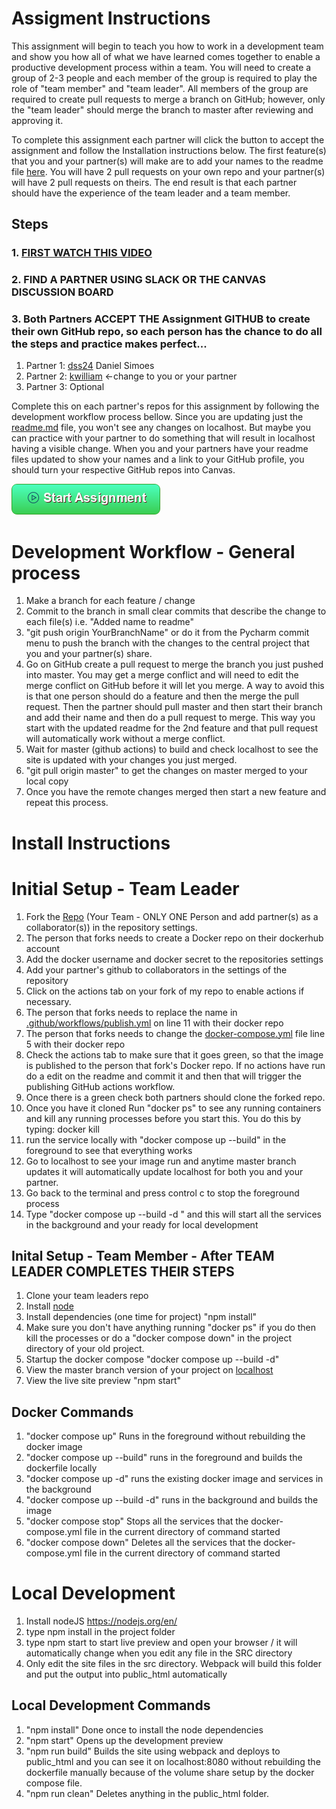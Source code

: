 # Assigment Instructions

This assignment will begin to teach you how to work in a development team and show you how all of what we have learned
comes together to enable a productive development process within a team.  You will need to create a group of 2-3 people and each member of the group is required to play the role of "team member" and "team leader".  All members of the group are required to create pull requests to merge a branch on GitHub; however, only the "team leader" should merge the branch to master after reviewing and approving it.

To complete this assignment each partner will click the button to accept the assignment and follow the Installation
instructions below. The first feature(s) that you and your partner(s) will make are to add your names to the readme file
[here](readme.md). You will have 2 pull requests on your own repo and your partner(s) will have 2 pull requests on
theirs. The end result is that each partner should have the experience of the team leader and a team member.

## Steps

### 1. [FIRST WATCH THIS VIDEO](https://youtu.be/uNHNLale9A0)

### 2. FIND A PARTNER USING SLACK OR THE CANVAS DISCUSSION BOARD

### 3. Both Partners ACCEPT THE Assignment GITHUB to create their own GitHub repo, so each person has the chance to do all the steps and practice makes perfect...

1. Partner 1: [dss24](https://github.com/dss24) Daniel Simoes
2. Partner 2: [kwilliam](https://github.com/kaw393939) <-change to you or your partner
3. Partner 3: Optional

Complete this on each partner's repos for this assignment by following the development workflow process bellow. Since
you are updating just the [readme.md](readme.md) file, you won't see any changes on localhost. But maybe you can
practice with your partner to do something that will result in localhost having a visible change. When you and your
partners have your readme files updated to show your names and a link to your GitHub profile, you should turn your
respective GitHub repos into Canvas.

[![Click to Start Assignment](module_content/images/start.png)](https://classroom.github.com/a/xTaOHU_V)


# Development Workflow - General process

1. Make a branch for each feature / change
2. Commit to the branch in small clear commits that describe the change to each file(s) i.e. "Added name to readme"
3. "git push origin YourBranchName" or do it from the Pycharm commit menu to push the branch with the changes to the
   central project that you and your partner(s) share.
4. Go on GitHub create a pull request to merge the branch you just pushed into master. You may get a merge conflict and
   will need to edit the merge conflict on GitHub before it will let you merge. A way to avoid this is that one person
   should do a feature and then the merge the pull request. Then the partner should pull master and then start their
   branch and add their name and then do a pull request to merge. This way you start with the updated readme for the 2nd
   feature and that pull request will automatically work without a merge conflict.
5. Wait for master (github actions) to build and check localhost to see the site is updated with your changes you just
   merged.
6. "git pull origin master" to get the changes on master merged to your local copy
7. Once you have the remote changes merged then start a new feature and repeat this process.

# Install Instructions

# Initial Setup - Team Leader

1. Fork the [Repo](https://github.com/njit-wis/mywebclass) (Your Team - ONLY ONE Person and add partner(s) as a
   collaborator(s)) in the repository settings.
2. The person that forks needs to create a Docker repo on their dockerhub account
3. Add the docker username and docker secret to the repositories settings
4. Add your partner's github to collaborators in the settings of the repository
5. Click on the actions tab on your fork of my repo to enable actions if necessary.
6. The person that forks needs to replace the name in [.github/workflows/publish.yml](.github/workflows/publish.yml]) on
   line 11 with their docker repo
7. The person that forks needs to change the [docker-compose.yml](docker-compose.yml) file line 5 with their docker repo
8. Check the actions tab to make sure that it goes green, so that the image is published to the person that fork's
   Docker repo. If no actions have run do a edit on the readme and commit it and then that will trigger the publishing
   GitHub actions workflow.
9. Once there is a green check both partners should clone the forked repo.
10. Once you have it cloned Run "docker ps" to see any running containers and kill any running processes before you
    start this. You do this by typing: docker kill <container id>
11. run the service locally with "docker compose up --build" in the foreground to see that everything works
12. Go to localhost to see your image run and anytime master branch updates it will automatically update localhost for
    both you and your partner.
13. Go back to the terminal and press control c to stop the foreground process
14. Type "docker compose up --build -d " and this will start all the services in the background and your ready for local
    development

## Inital Setup - Team Member - After TEAM LEADER COMPLETES THEIR STEPS

1. Clone your team leaders repo
2. Install [node](https://nodejs.org/en/)
3. Install dependencies (one time for project) "npm install"
4. Make sure you don't have anything running "docker ps" if you do then kill the processes or do a "docker compose down"
   in the project directory of your old project.
5. Startup the docker compose "docker compose up --build -d"
6. View the master branch version of your project on [localhost](localhost)
7. View the live site preview "npm start" 

## Docker Commands

1. "docker compose up" Runs in the foreground without rebuilding the docker image
2. "docker compose up --build" runs in the foreground and builds the dockerfile locally
3. "docker compose up -d" runs the existing docker image and services in the background
4. "docker compose up --build -d" runs in the background and builds the image
5. "docker compose stop" Stops all the services that the docker-compose.yml file in the current directory of command
   started
6. "docker compose down" Deletes all the services that the docker-compose.yml file in the current directory of command
   started

# Local Development

1. Install nodeJS https://nodejs.org/en/
2. type npm install in the project folder
3. type npm start to start live preview and open your browser / it will automatically change when you edit any file in
   the
   SRC directory
4. Only edit the site files in the src directory. Webpack will build this folder and put the output into public_html
   automatically

## Local Development Commands

1. "npm install" Done once to install the node dependencies
2. "npm start" Opens up the development preview
3. "npm run build" Builds the site using webpack and deploys to public_html and you can see it on localhost:8080 without
   rebuilding the dockerfile manually because of the volume share setup by the docker compose file.
4. "npm run clean" Deletes anything in the public_html folder.

